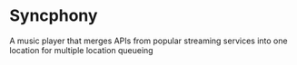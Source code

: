 # Syncphony
A music player that merges APIs from popular streaming services into one location for multiple location queueing
